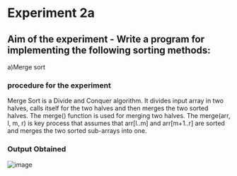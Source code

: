 #   Experiment 2a
## Aim of the experiment - Write a program for implementing the following sorting methods:

a)Merge sort 

###  procedure for the experiment
Merge Sort is a Divide and Conquer algorithm. 
It divides input array in two halves, calls itself for the two halves and then merges the two sorted halves. 
The merge() function is used for merging two halves. 
The merge(arr, l, m, r) is key process that assumes that arr[l..m] and arr[m+1..r] are sorted and merges the two sorted sub-arrays into one.


### Output Obtained
![image](https://user-images.githubusercontent.com/77834002/106883104-893e7000-6705-11eb-88a0-2a0e1440adf3.png)

